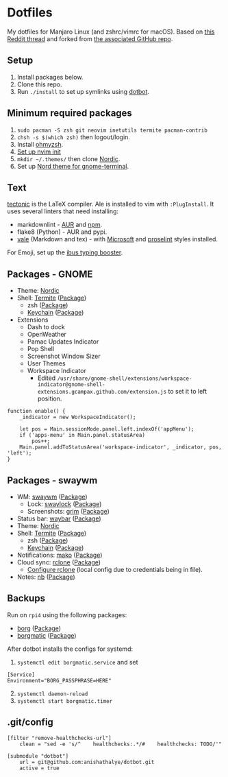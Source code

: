 # Dotfiles

My dotfiles for Manjaro Linux (and zshrc/vimrc for macOS). Based on [this
Reddit thread](https://www.reddit.com/r/unixporn/comments/ivcxcw/sway_plateau/)
and forked from [the associated GitHub
repo](https://github.com/snakedye/sway_config).

## Setup

1. Install packages below.
2. Clone this repo.
3. Run `./install` to set up symlinks using
   [dotbot](https://github.com/anishathalye/dotbot).

## Minimum required packages

1. `sudo pacman -S zsh git neovim inetutils termite pacman-contrib`
2. `chsh -s $(which zsh)` then logout/login.
3. Install [ohmyzsh](https://ohmyz.sh/#install).
4. [Set up nvim init](https://neovim.io/doc/user/nvim.html#nvim-from-vim)
5. `mkdir ~/.themes/` then clone
   [Nordic](https://github.com/EliverLara/Nordic).
6. Set up [Nord theme for
   gnome-terminal](https://github.com/arcticicestudio/nord-gnome-terminal).

## Text

[tectonic](https://tectonic-typesetting.github.io/en-US/index.html) is the
LaTeX compiler. Ale is installed to vim with `:PlugInstall`. It uses several
linters that need installing:

* markdownlint -
  [AUR](https://aur.archlinux.org/packages/nodejs-markdownlint-cli/) and
  [npm](https://github.com/igorshubovych/markdownlint-cli).
* flake8 (Python) - AUR and pypi.
* [vale](https://docs.errata.ai/vale/about/) (Markdown and tex) - with
  [Microsoft](https://github.com/errata-ai/Microsoft) and
  [proselint](https://github.com/errata-ai/proselint) styles installed.

For Emoji, set up the [ibus typing booster](https://mike-fabian.github.ioc/documentation.html#adding-gnome).

## Packages - GNOME

* Theme: [Nordic](https://github.com/EliverLara/Nordic)
* Shell: [Termite](https://github.com/thestinger/termite/)
  ([Package](https://www.archlinux.org/packages/community/x86_64/termite/))
  * zsh ([Package](https://www.archlinux.org/packages/extra/x86_64/zsh/))
  * [Keychain](https://www.funtoo.org/Keychain)
    ([Package](https://www.archlinux.org/packages/extra/any/keychain/))
* Extensions
  * Dash to dock
  * OpenWeather
  * Pamac Updates Indicator
  * Pop Shell
  * Screenshot Window Sizer
  * User Themes
  * Workspace Indicator
    * Edited
      `/usr/share/gnome-shell/extensions/workspace-indicator@gnome-shell-extensions.gcampax.github.com/extension.js`
      to set it to left position.

```
function enable() {
    _indicator = new WorkspaceIndicator();

    let pos = Main.sessionMode.panel.left.indexOf('appMenu');
    if ('apps-menu' in Main.panel.statusArea)
        pos++;
    Main.panel.addToStatusArea('workspace-indicator', _indicator, pos, 'left');
}
```

## Packages - swaywm

* WM: [swaywm](https://swaywm.org/)
  ([Package](https://aur.archlinux.org/packages/sway-git/))
  * Lock: [swaylock](https://github.com/swaywm/swaylock)
    ([Package](https://www.archlinux.org/packages/community/x86_64/swaylock/))
  * Screenshots: [grim](https://github.com/emersion/grim)
    ([Package](https://www.archlinux.org/packages/community/x86_64/grim/))
* Status bar: [waybar](https://github.com/Alexays/Waybar/)
  ([Package](https://aur.archlinux.org/packages/waybar-git/))
* Theme: [Nordic](https://github.com/EliverLara/Nordic)
* Shell: [Termite](https://github.com/thestinger/termite/)
  ([Package](https://www.archlinux.org/packages/community/x86_64/termite/))
  * zsh ([Package](https://www.archlinux.org/packages/extra/x86_64/zsh/))
  * [Keychain](https://www.funtoo.org/Keychain)
    ([Package](https://www.archlinux.org/packages/extra/any/keychain/))
* Notifications: [mako](https://wayland.emersion.fr/mako/)
  ([Package](https://www.archlinux.org/packages/community/x86_64/mako/))
* Cloud sync: [rclone](https://rclone.org)
  ([Package](https://www.archlinux.org/packages/community/x86_64/rclone/))
  * [Configure rclone](https://rclone.org/onedrive/) (local config due to
    credentials being in file).
* Notes: [nb](https://xwmx.github.io/nb/)
  ([Package](https://aur.archlinux.org/packages/nb))

## Backups

Run on `rpi4` using the following packages:

* [borg](https://www.borgbackup.org/)
  ([Package](https://www.archlinux.org/packages/community/x86_64/borg/))
* [borgmatic](https://torsion.org/borgmatic/)
  ([Package](https://www.archlinux.org/packages/community/any/borgmatic/))

After dotbot installs the configs for systemd:

1. `systemctl edit borgmatic.service` and set

```
[Service]
Environment="BORG_PASSPHRASE=HERE"
```

2. `systemctl daemon-reload`
3. `systemctl start borgmatic.timer`

## .git/config

```
[filter "remove-healthchecks-url"]
    clean = "sed -e 's/^    healthchecks:.*/#    healthchecks: TODO/'"

[submodule "dotbot"]
    url = git@github.com:anishathalye/dotbot.git
    active = true
```
